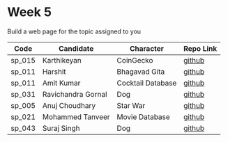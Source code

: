 # Week 5
Build a web page for the topic assigned to you

| Code | Candidate | Character| Repo Link |
| --------- | --------- | ---- | --- |
| sp_015 | Karthikeyan | CoinGecko | [github](https://github.com/karthikeyanranasthala/masai-week-5) |
| sp_011 | Harshit | Bhagavad Gita | [github](https://github.com/harshit860/masai-week-5) |
| sp_011 | Amit Kumar | Cocktail Database | [github](https://github.com/amit036/masai-week-5) |
| sp_031 | Ravichandra Gornal | Dog | [github](https://github.com/ravigornal/masai-week-5) |
| sp_005 | Anuj Choudhary | Star War | [github](https://github.com/choudharyanuj/masai-week-5) |
| sp_021 | Mohammed Tanveer | Movie Database | [github](https://github.com/tanveer86/masai-week-4) |
| sp_043 | Suraj Singh| Dog | [github](https://github.com/Suraj10074/masai-week-5) |

